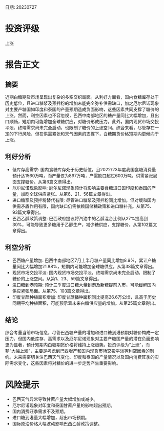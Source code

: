 
日期: 20230727

# 投资评级

上涨

# 报告正文

## 摘要

近期白糖期货市场呈现出复杂的多空交织局面。从利好方面看，国内食糖库存处于历史低位，且进口糖浆及预拌粉的增加未能完全弥补供需缺口，加之厄尔尼诺现象对主要产糖国如印度和泰国的产量预期造成负面影响，这些因素共同支撑了糖价的上涨。然而，利空因素也不容忽视，巴西中南部地区的糖产量同比大幅增加，且出口顺畅，短期内可能增加全球糖供应，对糖价形成压力。此外，国内现货市场交投平淡，终端需求尚未完全启动，也限制了糖价的上涨空间。综合来看，尽管存在一定的下行风险，但在供需紧张和天气因素的支撑下，白糖期货价格短期内更倾向于上涨。

## 利好分析

* 低库存高需求: 国内食糖库存处于历史低位，且2022/23年度我国食糖消费量预计达1560万吨，而产量仅为897万吨，产需缺口超过600万吨，供需紧张局面支撑糖价。从第6篇文章得出。
* 厄尔尼诺现象影响: 厄尔尼诺现象预计将影响主要食糖进口国印度和泰国的产量，加剧全球供应紧张。从第6、21、56篇文章得出。
* 进口糖浆及预拌粉替代有限: 尽管进口糖浆及预拌粉同比增加，但对缓和国内供需矛盾作用有限，国内缺口仍需依赖国储糖政策和进口糖补充。从第75、93篇文章得出。
* 巴西乙醇政策调整: 巴西政府提议将汽油中的乙醇混合比例从27%提高到30%，可能导致更多糖用于乙醇生产，减少糖供应，支撑糖价。从第102篇文章得出。

## 利空分析

* 巴西糖产量增加: 巴西中南部地区7月上半月糖产量同比增加8.9%，累计产糖量同比大幅增加21.88%，短期内可能增加全球糖供应。从第38篇文章得出。
* 现货市场交投平淡: 国内现货市场交投平淡，终端需求尚未完全启动，限制了糖价的上涨空间。从第1、23、59篇文章得出。
* 进口糖到港预期: 预计三季度进口糖大量到港及新糖提前入市，可能缓解国内供应紧张局面。从第75、103篇文章得出。
* 印度甘蔗种植面积增加: 印度甘蔗播种面积同比提高26.6万公顷，且高于历史同期平均种植面积，可能预示着未来白糖供应量的增加。从第25篇文章得出。

## 结论

综合考量当前市场信息，尽管巴西糖产量的增加和进口糖到港预期对糖价构成一定压力，但国内低库存、高需求以及厄尔尼诺现象对主要产糖国产量的潜在负面影响更为显著，预计短期内白糖期货价格将维持上涨趋势。投资评级为“上涨”，而非“大幅上涨”，主要是考虑到巴西增产和国内现货市场交投平淡等利空因素的制约。未来需密切关注巴西天气变化、印度和泰国的产量情况以及国内消费旺季的实际需求变化，这些因素将对糖价的进一步走势产生重要影响。

# 风险提示

* 巴西天气异常导致甘蔗产量大幅增加或减少。
* 厄尔尼诺现象对印度和泰国甘蔗产量的影响超出预期。
* 国内消费旺季需求不及预期。
* 进口糖到港量大幅增加，超出市场预期。
* 国际原油价格大幅波动影响巴西乙醇政策调整。

